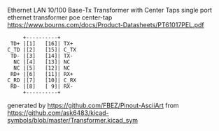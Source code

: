 Ethernet LAN 10/100 Base-Tx Transformer with Center Taps
single port ethernet transformer poe center-tap
https://www.bourns.com/docs/Product-Datasheets/PT61017PEL.pdf


	     +----------+
	 TD+ |[1]   [16]| TX+
	C_TD |[2]   [15]| C_TX
	 TD- |[3]   [14]| TX-
	  NC |[4]   [13]| NC
	  NC |[5]   [12]| NC
	 RD+ |[6]   [11]| RX+
	C_RD |[7]   [10]| C_RX
	 RD- |[8]   [ 9]| RX-
	     +----------+


generated by https://github.com/FBEZ/Pinout-AsciiArt from https://github.com/ask6483/kicad-symbols/blob/master/Transformer.kicad_sym